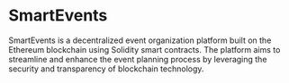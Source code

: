 # SmartEvents
 SmartEvents is a decentralized event organization platform built on the Ethereum blockchain using Solidity smart contracts. The platform aims to streamline and enhance the event planning process by leveraging the security and transparency of blockchain technology.
